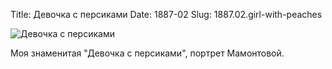 Title: Девочка с персиками
Date: 1887-02
Slug: 1887.02.girl-with-peaches

![Девочка с персиками][picture]

Моя знаменитая "Девочка с персиками", портрет Мамонтовой.

[picture]: https://upload.wikimedia.org/wikipedia/commons/a/a6/Valentin_Serov_-_%D0%94%D0%B5%D0%B2%D0%BE%D1%87%D0%BA%D0%B0_%D1%81_%D0%BF%D0%B5%D1%80%D1%81%D0%B8%D0%BA%D0%B0%D0%BC%D0%B8._%D0%9F%D0%BE%D1%80%D1%82%D1%80%D0%B5%D1%82_%D0%92.%D0%A1.%D0%9C%D0%B0%D0%BC%D0%BE%D0%BD%D1%82%D0%BE%D0%B2%D0%BE%D0%B9_-_Google_Art_Project.jpg
